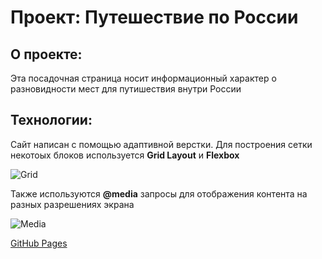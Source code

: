 # Проект: Путешествие по России

## О проекте:
Эта посадочная страница носит информационный характер о разновидности мест для путишествия внутри России

## Технологии:
Сайт написан с помощью адаптивной верстки. Для построения сетки некотоых блоков используется **Grid Layout** и __Flexbox__

![Grid](#)

Также используются __@media__ запросы для отображения контента на разных разрешениях экрана

![Media](#)

[GitHub Pages](https://ctacbarada.github.io/russian-travel/)